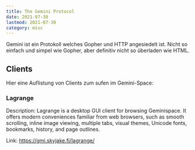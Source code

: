 ```yaml
---
title: The Gemini Protocol 
date: 2021-07-30
lastmod: 2021-07-30
category: misc
---
```


Gemini ist ein Protokoll welches Gopher und HTTP angesiedelt ist. Nicht so einfach und simpel wie Gopher, aber definitiv nicht so überladen wie HTML.

## Clients

Hier eine Auflistung von Clients zum sufen im Gemini-Space:

### Lagrange

Description:
Lagrange is a desktop GUI client for browsing Geminispace. It offers modern conveniences familiar from web browsers, such as smooth scrolling, inline image viewing, multiple tabs, visual themes, Unicode fonts, bookmarks, history, and page outlines.

Link:
<https://gmi.skyjake.fi/lagrange/>

